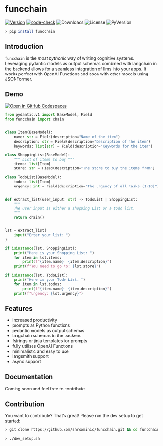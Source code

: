 # funcchain

[![Version](https://badge.fury.io/py/funcchain.svg)](https://badge.fury.io/py/funcchain)
[![code-check](https://github.com/shroominic/funcchain/actions/workflows/code-check.yml/badge.svg)](https://github.com/shroominic/funcchain/actions/workflows/code-check.yml)
![Downloads](https://img.shields.io/pypi/dm/funcchain)
![License](https://img.shields.io/pypi/l/funcchain)
![PyVersion](https://img.shields.io/pypi/pyversions/funcchain)

```bash
> pip install funcchain
```

## Introduction

`funcchain` is the *most pythonic* way of writing cognitive systems. Leveraging pydantic models as output schemas combined with langchain in the backend allows for a seamless integration of llms into your apps.
It works perfect with OpenAI Functions and soon with other models using JSONFormer.

## Demo

[![Open in GitHub Codespaces](https://github.com/codespaces/badge.svg)](https://codespaces.new/ricklamers/funcchain-demo)

```python
from pydantic.v1 import BaseModel, Field
from funcchain import chain


class Item(BaseModel):
    name: str = Field(description="Name of the item")
    description: str = Field(description="Description of the item")
    keywords: list[str] = Field(description="Keywords for the item")

class ShoppingList(BaseModel):
    """ List of items to buy """
    items: list[Item]
    store: str = Field(description="The store to buy the items from")

class TodoList(BaseModel):
    todos: list[Item]
    urgency: int = Field(description="The urgency of all tasks (1-10)")


def extract_list(user_input: str) -> TodoList | ShoppingList:
    """
    The user input is either a shopping List or a todo list.
    """
    return chain()


lst = extract_list(
    input("Enter your list: ")
)

if isinstance(lst, ShoppingList):
    print("Here is your Shopping List: ")
    for item in lst.items:
        print(f"{item.name}: {item.description}")
    print(f"You need to go to: {lst.store}")

if isinstance(lst, TodoList):
    print("Here is your Todo List: ")
    for item in lst.todos:
        print(f"{item.name}: {item.description}")
    print(f"Urgency: {lst.urgency}")
```

## Features

- increased productivity
- prompts as Python functions
- pydantic models as output schemas
- langchain schemas in the backend
- fstrings or jinja templates for prompts
- fully utilises OpenAI Functions
- minimalistic and easy to use
- langsmith support
- async support

## Documentation

Coming soon and feel free to contribute

## Contribution

You want to contribute? That's great! Please run the dev setup to get started:

```bash
> git clone https://github.com/shroominic/funcchain.git && cd funcchain

> ./dev_setup.sh
```
